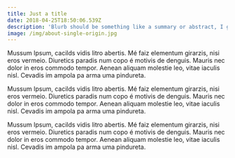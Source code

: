 ```yaml
---
title: Just a title
date: 2018-04-25T18:50:06.539Z
description: 'Blurb should be something like a summary or abstract, I guess.'
image: /img/about-single-origin.jpg
---
```

Mussum Ipsum, cacilds vidis litro abertis. Mé faiz elementum girarzis, nisi eros vermeio. Diuretics paradis num copo é motivis de denguis. Mauris nec dolor in eros commodo tempor. Aenean aliquam molestie leo, vitae iaculis nisl. Cevadis im ampola pa arma uma pindureta.

Mussum Ipsum, cacilds vidis litro abertis. Mé faiz elementum girarzis, nisi eros vermeio. Diuretics paradis num copo é motivis de denguis. Mauris nec dolor in eros commodo tempor. Aenean aliquam molestie leo, vitae iaculis nisl. Cevadis im ampola pa arma uma pindureta.

Mussum Ipsum, cacilds vidis litro abertis. Mé faiz elementum girarzis, nisi eros vermeio. Diuretics paradis num copo é motivis de denguis. Mauris nec dolor in eros commodo tempor. Aenean aliquam molestie leo, vitae iaculis nisl. Cevadis im ampola pa arma uma pindureta.
